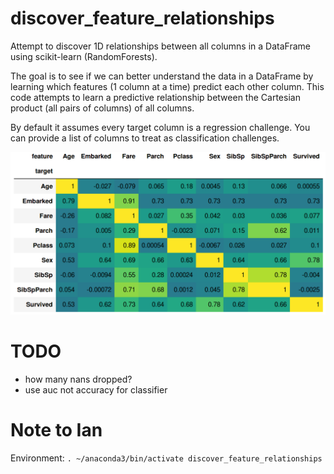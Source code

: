# discover_feature_relationships

Attempt to discover 1D relationships between all columns in a DataFrame using scikit-learn (RandomForests). 

The goal is to see if we can better understand the data in a DataFrame by learning which features (1 column at a time) predict each other column. This code attempts to learn a predictive relationship between the Cartesian product (all pairs of columns) of all columns.

By default it assumes every target column is a regression challenge. You can provide a list of columns to treat as classification challenges.

![alt text](example_titanic_output.png)

# TODO

  * how many nans dropped?
  * use auc not accuracy for classifier

# Note to Ian

Environment: `. ~/anaconda3/bin/activate discover_feature_relationships`


